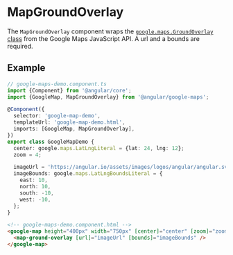 # MapGroundOverlay

The `MapGroundOverlay` component wraps the [`google.maps.GroundOverlay` class](https://developers.google.com/maps/documentation/javascript/reference/image-overlay#GroundOverlay) from the Google Maps JavaScript API. A url and a bounds are required.

## Example

```typescript
// google-maps-demo.component.ts
import {Component} from '@angular/core';
import {GoogleMap, MapGroundOverlay} from '@angular/google-maps';

@Component({
  selector: 'google-map-demo',
  templateUrl: 'google-map-demo.html',
  imports: [GoogleMap, MapGroundOverlay],
})
export class GoogleMapDemo {
  center: google.maps.LatLngLiteral = {lat: 24, lng: 12};
  zoom = 4;

  imageUrl = 'https://angular.io/assets/images/logos/angular/angular.svg';
  imageBounds: google.maps.LatLngBoundsLiteral = {
    east: 10,
    north: 10,
    south: -10,
    west: -10,
  };
}
```

```html
<!-- google-maps-demo.component.html -->
<google-map height="400px" width="750px" [center]="center" [zoom]="zoom">
  <map-ground-overlay [url]="imageUrl" [bounds]="imageBounds" />
</google-map>
```

